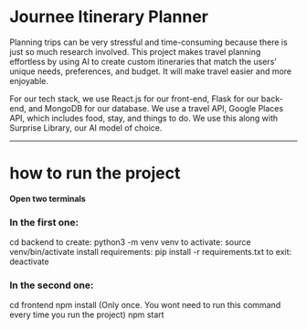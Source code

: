 # Journee Itinerary Planner

Planning trips can be very stressful and time-consuming because there is just so much research involved. This project makes travel planning effortless by using AI to create custom itineraries that match the users’ unique needs, preferences, and budget. It will make travel easier and more enjoyable. 

For our tech stack, we use React.js for our front-end, Flask for our back-end, and MongoDB for our database. We use a travel API, Google Places API, which includes food, stay, and things to do. We use this along with Surprise Library, our AI model of choice.

---

# how to run the project

**Open two terminals**

### In the first one:
cd backend
to create: python3 -m venv venv
to activate: source venv/bin/activate
install requirements: pip install -r requirements.txt
to exit: deactivate

### In the second one:
cd frontend
npm install (Only once. You wont need to run this command every time you run the project)
npm start

